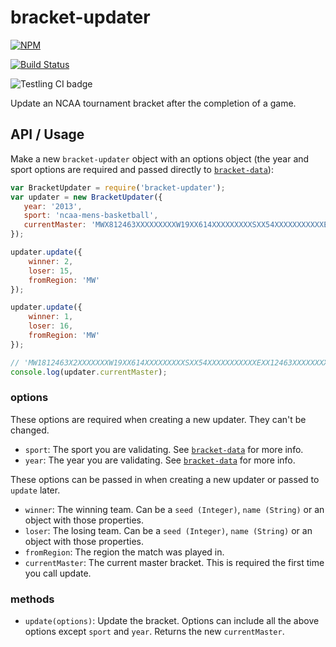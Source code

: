 bracket-updater
===============

[![NPM](https://nodei.co/npm/bracket-updater.png)](https://nodei.co/npm/bracket-updater/)

[![Build Status](https://travis-ci.org/tweetyourbracket/bracket-updater.png?branch=master)](https://travis-ci.org/tweetyourbracket/bracket-updater)

![Testling CI badge](https://ci.testling.com/tweetyourbracket/bracket-updater.png)

Update an NCAA tournament bracket after the completion of a game.

## API / Usage

Make a new `bracket-updater` object with an options object (the year and sport options are required and passed directly to [`bracket-data`](https://github.com/tweetyourbracket/bracket-data#which-sports-does-it-have)):

```js
var BracketUpdater = require('bracket-updater');
var updater = new BracketUpdater({
   year: '2013',
   sport: 'ncaa-mens-basketball',
   currentMaster: 'MWX812463XXXXXXXXXW19XX614XXXXXXXXXSXX54XXXXXXXXXXXEXX12463XXXXXXXXXFFXXX'
});

updater.update({
    winner: 2,
    loser: 15,
    fromRegion: 'MW'
});

updater.update({
    winner: 1,
    loser: 16,
    fromRegion: 'MW'
});

// 'MW1812463X2XXXXXXXW19XX614XXXXXXXXXSXX54XXXXXXXXXXXEXX12463XXXXXXXXXFFXXX'
console.log(updater.currentMaster);
```

### options

These options are required when creating a new updater. They can't be changed.

- `sport`: The sport you are validating. See [`bracket-data`](https://github.com/tweetyourbracket/bracket-data#api) for more info.
- `year`: The year you are validating. See [`bracket-data`](https://github.com/tweetyourbracket/bracket-data#api) for more info.

These options can be passed in when creating a new updater or passed to `update` later.

- `winner`: The winning team. Can be a `seed (Integer)`, `name (String)` or an object with those properties.
- `loser`: The losing team. Can be a `seed (Integer)`, `name (String)` or an object with those properties.
- `fromRegion`: The region the match was played in.
- `currentMaster`: The current master bracket. This is required the first time you call update.

### methods

- `update(options)`: Update the bracket. Options can include all the above options except `sport` and `year`.  Returns the new `currentMaster`.
